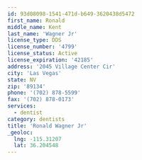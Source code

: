 ```yaml
---
id: 93d08098-1541-471d-b649-3620438d5472
first_name: Ronald
middle_name: Kent
last_name: 'Wagner Jr'
license_type: DDS
license_number: '4799'
license_status: Active
license_expiration: '42185'
address: '2045 Village Center Cir'
city: 'Las Vegas'
state: NV
zip: '89134'
phone: '(702) 878-5599'
fax: '(702) 878-0173'
services:
  - dentist
category: dentists
title: 'Ronald Wagner Jr'
_geoloc:
  lng: -115.31207
  lat: 36.204548
---
```

